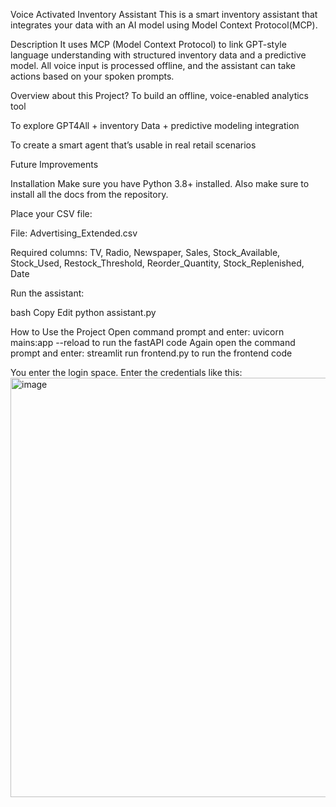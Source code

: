 Voice Activated Inventory Assistant
This is a smart inventory assistant that integrates your data with an AI model using Model Context Protocol(MCP).

Description
It uses MCP (Model Context Protocol) to link GPT-style language understanding with structured inventory data and a predictive model. All voice input is processed offline, and the assistant can take actions based on your spoken prompts.

Overview about this Project? To build an offline, voice-enabled analytics tool

To explore GPT4All + inventory Data + predictive modeling integration

To create a smart agent that’s usable in real retail scenarios

Future Improvements

Installation Make sure you have Python 3.8+ installed. Also make sure to install all the docs from the repository.

Place your CSV file:

File: Advertising_Extended.csv

Required columns: TV, Radio, Newspaper, Sales, Stock_Available, Stock_Used, Restock_Threshold, Reorder_Quantity, Stock_Replenished, Date

Run the assistant:

bash Copy Edit python assistant.py

How to Use the Project Open command prompt and enter: uvicorn mains:app --reload to run the fastAPI code Again open the command prompt and enter: streamlit run frontend.py to run the frontend code

You enter the login space. Enter the credentials like this:
<img width="1269" height="671" alt="image" src="https://github.com/user-attachments/assets/546e9d91-c100-4214-b840-8b42775ed5c5" />
